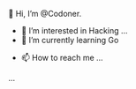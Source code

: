 👋  Hi, I’m @Codoner.
- 👀 I’m interested in Hacking ...
- 🌱 I’m currently learning Go
<!-- - 💞️ I’m looking to collaborate on ... -->
- 📫 How to reach me ...

<!---
Codoner/Codoner is a ✨ special ✨ repository because its `README.md` (this file) appears on your GitHub profile.
You can click the Preview link to take a look at your changes...و.

--->
...
